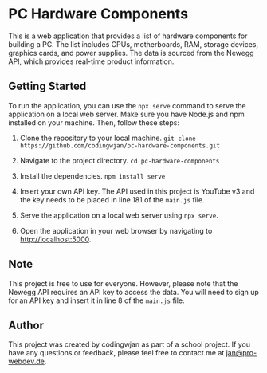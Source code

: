 # PC Hardware Components

This is a web application that provides a list of hardware components for building a PC. The list includes CPUs, motherboards, RAM, storage devices, graphics cards, and power supplies. The data is sourced from the Newegg API, which provides real-time product information.

## Getting Started

To run the application, you can use the `npx serve` command to serve the application on a local web server. Make sure you have Node.js and npm installed on your machine. Then, follow these steps:

1. Clone the repository to your local machine.
`git clone https://github.com/codingwjan/pc-hardware-components.git`


2. Navigate to the project directory.
`cd pc-hardware-components`


3. Install the dependencies.
`npm install serve`


4. Insert your own API key. The API used in this project is YouTube v3 and the key needs to be placed in line 181 of the `main.js` file.


5. Serve the application on a local web server using `npx serve`.


6. Open the application in your web browser by navigating to [http://localhost:5000](http://localhost:5000).

## Note

This project is free to use for everyone. However, please note that the Newegg API requires an API key to access the data. You will need to sign up for an API key and insert it in line 8 of the `main.js` file.

## Author

This project was created by codingwjan as part of a school project. If you have any questions or feedback, please feel free to contact me at [jan@pro-webdev.de](mailto:jan@pro-webdev.de).
